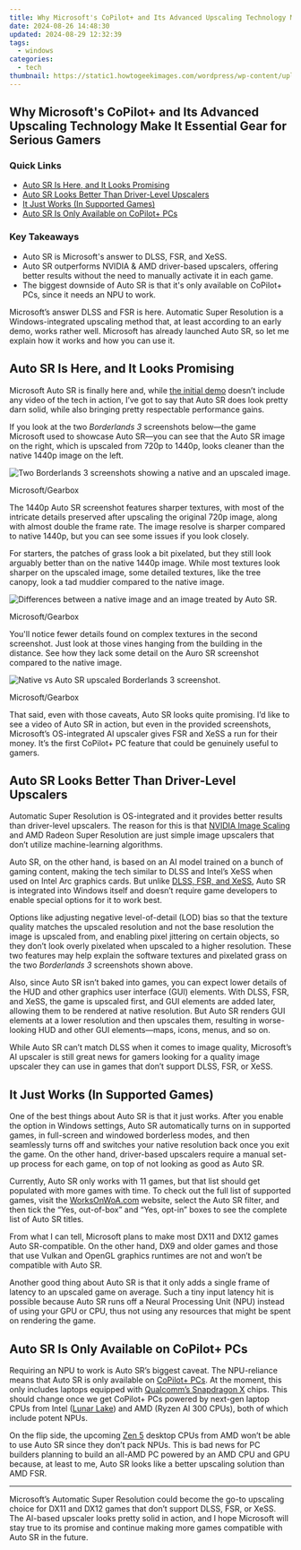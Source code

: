 ```yaml
---
title: Why Microsoft's CoPilot+ and Its Advanced Upscaling Technology Make It Essential Gear for Serious Gamers
date: 2024-08-26 14:48:30
updated: 2024-08-29 12:32:39
tags:
  - windows
categories:
  - tech
thumbnail: https://static1.howtogeekimages.com/wordpress/wp-content/uploads/2024/06/laptop-with-two-video-game-controllers-above-the-keyboard-and-microsoft-directsr-on-the-screen.jpg
---
```


## Why Microsoft's CoPilot+ and Its Advanced Upscaling Technology Make It Essential Gear for Serious Gamers

### Quick Links

* [Auto SR Is Here, and It Looks Promising](https://techidaily.com/simple-ways-to-get-lost-videos-back-from-vivo-y27s-by-fonelab-android-recover-video/)
* [Auto SR Looks Better Than Driver-Level Upscalers](https://extra-approaches.techidaily.com/2024-approved-quicklivestream-101-how-to-broadcast-a-podcast-with-zero-hitches/)
* [It Just Works (In Supported Games)](https://www.howtogeek.com/microsofts-upscaler-is-the-only-reason-gamers-will-care-about-a-copilot-pc/#it-just-works-in-supported-games)
* [Auto SR Is Only Available on CoPilot+ PCs](https://extra-hints.techidaily.com/2024-approved-best-three-tactics-for-maximizing-zoom-transcoding/)

### Key Takeaways

* Auto SR is Microsoft's answer to DLSS, FSR, and XeSS.
* Auto SR outperforms NVIDIA & AMD driver-based upscalers, offering better results without the need to manually activate it in each game.
* The biggest downside of Auto SR is that it's only available on CoPilot+ PCs, since it needs an NPU to work.

 Microsoft’s answer DLSS and FSR is here. Automatic Super Resolution is a Windows-integrated upscaling method that, at least according to an early demo, works rather well. Microsoft has already launched Auto SR, so let me explain how it works and how you can use it.

##  Auto SR Is Here, and It Looks Promising

 Microsoft Auto SR is finally here and, while [the initial demo](https://devblogs.microsoft.com/directx/autosr/) doesn’t include any video of the tech in action, I’ve got to say that Auto SR does look pretty darn solid, while also bringing pretty respectable performance gains.

 If you look at the two _Borderlands 3_ screenshots below—the game Microsoft used to showcase Auto SR—you can see that the Auto SR image on the right, which is upscaled from 720p to 1440p, looks cleaner than the native 1440p image on the left.

![Two Borderlands 3 screenshots showing a native and an upscaled image.](https://static1.howtogeekimages.com/wordpress/wp-content/uploads/2024/06/microsoft-auto-sr.png) 

Microsoft/Gearbox

 The 1440p Auto SR screenshot features sharper textures, with most of the intricate details preserved after upscaling the original 720p image, along with almost double the frame rate. The image resolve is sharper compared to native 1440p, but you can see some issues if you look closely.

 For starters, the patches of grass look a bit pixelated, but they still look arguably better than on the native 1440p image. While most textures look sharper on the upscaled image, some detailed textures, like the tree canopy, look a tad muddier compared to the native image.

![Differences between a native image and an image treated by Auto SR.](https://static1.howtogeekimages.com/wordpress/wp-content/uploads/2024/06/microsoft-auto-sr-01.png) 

Microsoft/Gearbox

 You'll notice fewer details found on complex textures in the second screenshot. Just look at those vines hanging from the building in the distance. See how they lack some detail on the Auro SR screenshot compared to the native image.

![Native vs Auto SR upscaled Borderlands 3 screenshot.](https://static1.howtogeekimages.com/wordpress/wp-content/uploads/2024/06/microsoft-auto-sr-03.png) 

Microsoft/Gearbox

 That said, even with those caveats, Auto SR looks quite promising. I’d like to see a video of Auto SR in action, but even in the provided screenshots, Microsoft’s OS-integrated AI upscaler gives FSR and XeSS a run for their money. It’s the first CoPilot+ PC feature that could be genuinely useful to gamers.

##  Auto SR Looks Better Than Driver-Level Upscalers

 Automatic Super Resolution is OS-integrated and it provides better results than driver-level upscalers. The reason for this is that [NVIDIA Image Scaling](https://some-approaches.techidaily.com/updated-the-essential-list-7-leading-generators-for-nft-artworks/) and AMD Radeon Super Resolution are just simple image upscalers that don’t utilize machine-learning algorithms.

 Auto SR, on the other hand, is based on an AI model trained on a bunch of gaming content, making the tech similar to DLSS and Intel’s XeSS when used on Intel Arc graphics cards. But unlike [DLSS, FSR, and XeSS](https://desktop-recording.techidaily.com/new-2024-approved-capture-master-high-res-screen-record/), Auto SR is integrated into Windows itself and doesn’t require game developers to enable special options for it to work best.

 Options like adjusting negative level-of-detail (LOD) bias so that the texture quality matches the upscaled resolution and not the base resolution the image is upscaled from, and enabling pixel jittering on certain objects, so they don’t look overly pixelated when upscaled to a higher resolution. These two features may help explain the software textures and pixelated grass on the two _Borderlands 3_ screenshots shown above.

 Also, since Auto SR isn’t baked into games, you can expect lower details of the HUD and other graphics user interface (GUI) elements. With DLSS, FSR, and XeSS, the game is upscaled first, and GUI elements are added later, allowing them to be rendered at native resolution. But Auto SR renders GUI elements at a lower resolution and then upscales them, resulting in worse-looking HUD and other GUI elements—maps, icons, menus, and so on.

 While Auto SR can’t match DLSS when it comes to image quality, Microsoft’s AI upscaler is still great news for gamers looking for a quality image upscaler they can use in games that don’t support DLSS, FSR, or XeSS.

##  It Just Works (In Supported Games)

 One of the best things about Auto SR is that it just works. After you enable the option in Windows settings, Auto SR automatically turns on in supported games, in full-screen and windowed borderless modes, and then seamlessly turns off and switches your native resolution back once you exit the game. On the other hand, driver-based upscalers require a manual set-up process for each game, on top of not looking as good as Auto SR.

 Currently, Auto SR only works with 11 games, but that list should get populated with more games with time. To check out the full list of supported games, visit the [WorksOnWoA.com](https://www.worksonwoa.com/) website, select the Auto SR filter, and then tick the “Yes, out-of-box” and “Yes, opt-in” boxes to see the complete list of Auto SR titles.

 From what I can tell, Microsoft plans to make most DX11 and DX12 games Auto SR-compatible. On the other hand, DX9 and older games and those that use Vulkan and OpenGL graphics runtimes are not and won’t be compatible with Auto SR.

 Another good thing about Auto SR is that it only adds a single frame of latency to an upscaled game on average. Such a tiny input latency hit is possible because Auto SR runs off a Neural Processing Unit (NPU) instead of using your GPU or CPU, thus not using any resources that might be spent on rendering the game.

##  Auto SR Is Only Available on CoPilot+ PCs

 Requiring an NPU to work is Auto SR’s biggest caveat. The NPU-reliance means that Auto SR is only available on [CoPilot+ PCs](https://change-location.techidaily.com/how-to-stop-my-spouse-from-spying-on-my-motorola-moto-g24-drfone-by-drfone-virtual-android/). At the moment, this only includes laptops equipped with [Qualcomm’s Snapdragon X](https://extra-skills.techidaily.com/updated-mobile-mastery-upgrade-photos-elevated-at-no-price/) chips. This should change once we get CoPilot+ PCs powered by next-gen laptop CPUs from Intel ([Lunar Lake](https://android-unlock.techidaily.com/in-2024-best-ways-on-how-to-unlockbypassswiperemove-vivo-y78-5g-fingerprint-lock-by-drfone-android/)) and AMD (Ryzen AI 300 CPUs), both of which include potent NPUs.

 On the flip side, the upcoming [Zen 5](https://techidaily.com/the-way-to-recover-deleted-pictures-on-infinix-smart-8-without-backup-by-fonelab-android-recover-pictures/) desktop CPUs from AMD won’t be able to use Auto SR since they don’t pack NPUs. This is bad news for PC builders planning to build an all-AMD PC powered by an AMD CPU and GPU because, at least to me, Auto SR looks like a better upscaling solution than AMD FSR.

---

 Microsoft’s Automatic Super Resolution could become the go-to upscaling choice for DX11 and DX12 games that don’t support DLSS, FSR, or XeSS. The AI-based upscaler looks pretty solid in action, and I hope Microsoft will stay true to its promise and continue making more games compatible with Auto SR in the future.

<ins class="adsbygoogle"
     style="display:block"
     data-ad-format="autorelaxed"
     data-ad-client="ca-pub-7571918770474297"
     data-ad-slot="1223367746"></ins>



<ins class="adsbygoogle"
     style="display:block"
     data-ad-client="ca-pub-7571918770474297"
     data-ad-slot="8358498916"
     data-ad-format="auto"
     data-full-width-responsive="true"></ins>
